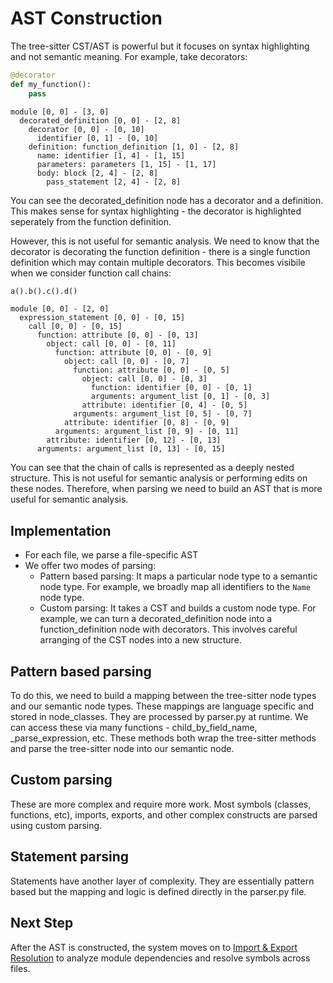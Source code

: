 # AST Construction

The tree-sitter CST/AST is powerful but it focuses on syntax highlighting and not semantic meaning.
For example, take decorators:

```python
@decorator
def my_function():
    pass
```

```
module [0, 0] - [3, 0]
  decorated_definition [0, 0] - [2, 8]
    decorator [0, 0] - [0, 10]
      identifier [0, 1] - [0, 10]
    definition: function_definition [1, 0] - [2, 8]
      name: identifier [1, 4] - [1, 15]
      parameters: parameters [1, 15] - [1, 17]
      body: block [2, 4] - [2, 8]
        pass_statement [2, 4] - [2, 8]

```

You can see the decorated_definition node has a decorator and a definition. This makes sense for syntax highlighting - the decorator is highlighted seperately from the function definition.

However, this is not useful for semantic analysis. We need to know that the decorator is decorating the function definition - there is a single function definition which may contain multiple decorators.
This becomes visibile when we consider function call chains:

```python
a().b().c().d()
```

```
module [0, 0] - [2, 0]
  expression_statement [0, 0] - [0, 15]
    call [0, 0] - [0, 15]
      function: attribute [0, 0] - [0, 13]
        object: call [0, 0] - [0, 11]
          function: attribute [0, 0] - [0, 9]
            object: call [0, 0] - [0, 7]
              function: attribute [0, 0] - [0, 5]
                object: call [0, 0] - [0, 3]
                  function: identifier [0, 0] - [0, 1]
                  arguments: argument_list [0, 1] - [0, 3]
                attribute: identifier [0, 4] - [0, 5]
              arguments: argument_list [0, 5] - [0, 7]
            attribute: identifier [0, 8] - [0, 9]
          arguments: argument_list [0, 9] - [0, 11]
        attribute: identifier [0, 12] - [0, 13]
      arguments: argument_list [0, 13] - [0, 15]
```

You can see that the chain of calls is represented as a deeply nested structure. This is not useful for semantic analysis or performing edits on these nodes. Therefore, when parsing we need to build an AST that is more useful for semantic analysis.

## Implementation

- For each file, we parse a file-specific AST
- We offer two modes of parsing:
  - Pattern based parsing: It maps a particular node type to a semantic node type. For example, we broadly map all identifiers to the `Name` node type.
  - Custom parsing: It takes a CST and builds a custom node type. For example, we can turn a decorated_definition node into a function_definition node with decorators. This involves careful arranging of the CST nodes into a new structure.

## Pattern based parsing

To do this, we need to build a mapping between the tree-sitter node types and our semantic node types. These mappings are language specific and stored in node_classes. They are processed by parser.py at runtime. We can access these via many functions - child_by_field_name, _parse_expression, etc. These methods both wrap the tree-sitter methods and parse the tree-sitter node into our semantic node.

## Custom parsing

These are more complex and require more work. Most symbols (classes, functions, etc), imports, exports, and other complex constructs are parsed using custom parsing.

## Statement parsing

Statements have another layer of complexity. They are essentially pattern based but the mapping and logic is defined directly in the parser.py file.

## Next Step

After the AST is constructed, the system moves on to [Import & Export Resolution](../imports-exports/imports.md) to analyze module dependencies and resolve symbols across files.
